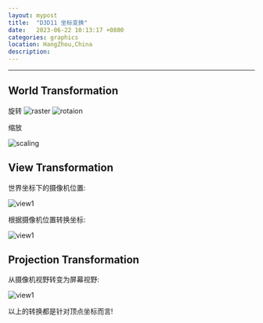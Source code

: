 ```yaml
---
layout: mypost
title:  "D3D11 坐标变换"
date:   2023-06-22 10:13:17 +0800
categories: graphics 
location: HangZhou,China 
description:  
---
```

---


 
## World Transformation

旋转
![raster](rotation.jpg)
![rotaion](rotation.jpg)

缩放

![scaling](scaling.jpg)

## View Transformation

世界坐标下的摄像机位置:

![view1](!viewTransformation1.jpg)

根据摄像机位置转换坐标:

![view1](!viewTransformation2.jpg)

## Projection Transformation

从摄像机视野转变为屏幕视野:

![view1](!screenTransformation.jpg)

以上的转换都是针对顶点坐标而言!